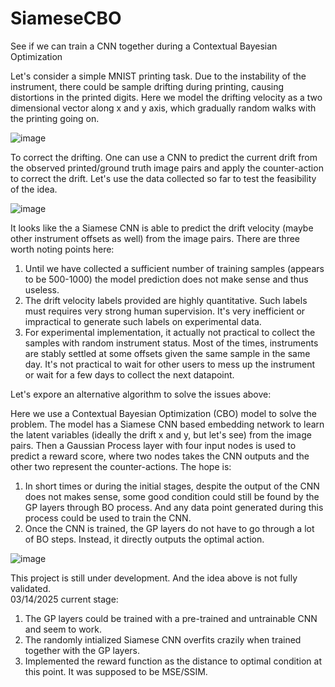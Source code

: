 # SiameseCBO
See if we can train a CNN together during a Contextual Bayesian Optimization  
  
Let's consider a simple MNIST printing task. Due to the instability of the instrument, there could be sample drifting during printing, causing distortions in the printed digits. Here we model the drifting velocity as a two dimensional vector along x and y axis, which gradually random walks with the printing going on.  
  
![image](https://github.com/user-attachments/assets/68a3a045-47ce-4e3a-9b8e-248fd987c67e)  
  
To correct the drifting. One can use a CNN to predict the current drift from the observed printed/ground truth image pairs and apply the counter-action to correct the drift. Let's use the data collected so far to test the feasibility of the idea.  
  
![image](https://github.com/user-attachments/assets/80672bf0-7805-4eab-bf00-2ecc98a6ca4b)  
  
It looks like the a Siamese CNN is able to predict the drift velocity (maybe other instrument offsets as well) from the image pairs. There are three worth noting points here:   
1. Until we have collected a sufficient number of training samples (appears to be 500-1000) the model prediction does not make sense and thus useless.  
2. The drift velocity labels provided are highly quantitative. Such labels must requires very strong human supervision. It's very inefficient or impractical to generate such labels on experimental data.  
3. For experimental implementation, it actually not practical to collect the samples with random instrument status. Most of the times, instruments are stably settled at some offsets given the same sample in the same day. It's not practical to wait for other users to mess up the instrument or wait for a few days to collect the next datapoint.  
  
Let's expore an alternative algorithm to solve the issues above:  
  
Here we use a Contextual Bayesian Optimization (CBO) model to solve the problem. The model has a Siamese CNN based embedding network to learn the latent variables (ideally the drift x and y, but let's see) from the image pairs. Then a Gaussian Process layer with four input nodes is used to predict a reward score, where two nodes takes the CNN outputs and the other two represent the counter-actions. The hope is:  
1. In short times or during the initial stages, despite the output of the CNN does not makes sense, some good condition could still be found by the GP layers through BO process. And any data point generated during this process could be used to train the CNN.  
2. Once the CNN is trained, the GP layers do not have to go through a lot of BO steps. Instead, it directly outputs the optimal action.  
  
![image](https://github.com/user-attachments/assets/a6522a69-c856-4ab3-9cdf-ba036bd38718)  
  
This project is still under development. And the idea above is not fully validated.  
03/14/2025 current stage:  
  
1. The GP layers could be trained with a pre-trained and untrainable CNN and seem to work.  
2. The randomly intialized Siamese CNN overfits crazily when trained together with the GP layers.  
3. Implemented the reward function as the distance to optimal condition at this point. It was supposed to be MSE/SSIM.  
